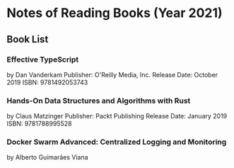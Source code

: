 # Notes of Reading Books (Year 2021)

## Book List
### Effective TypeScript
by Dan Vanderkam
Publisher: O'Reilly Media, Inc.
Release Date: October 2019
ISBN: 9781492053743

### Hands-On Data Structures and Algorithms with Rust
by Claus Matzinger
Publisher: Packt Publishing
Release Date: January 2019
ISBN: 9781788995528

### Docker Swarm Advanced: Centralized Logging and Monitoring
by Alberto Guimarães Viana

